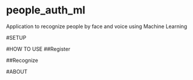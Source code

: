 # people_auth_ml
Application to recognize people by face and voice using Machine Learning

#SETUP

#HOW TO USE
##Register

##Recognize

#ABOUT
